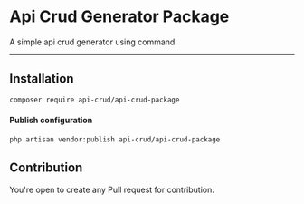 # Api Crud Generator Package
A simple api crud generator using command.

---

## Installation

```sh
composer require api-crud/api-crud-package
```

#### Publish configuration
```sh
php artisan vendor:publish api-crud/api-crud-package
```

## Contribution
You're open to create any Pull request for contribution.
